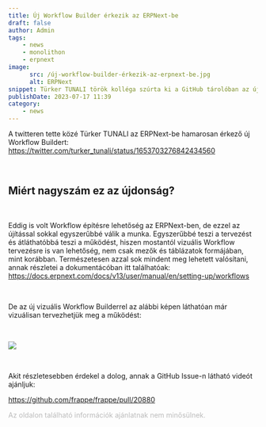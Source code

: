 ```yaml
---
title: Új Workflow Builder érkezik az ERPNext-be
draft: false
author: Admin
tags:
    - news
    - monolithon
    - erpnext
image:
      src: /új-workflow-builder-érkezik-az-erpnext-be.jpg
      alt: ERPNext
snippet: Türker TUNALI török kolléga szúrta ki a GitHub tárolóban az új Workflow Buildert.
publishDate: 2023-07-17 11:39
category:
    - news
---
```


<p>A twitteren tette közé Türker TUNALI az ERPNext-be hamarosan érkező új Workflow Buildert: <a href="https://twitter.com/turker_tunali/status/1653703276842434560" rel="noopener noreferrer">https://twitter.com/turker_tunali/status/1653703276842434560</a></p><p><br></p><h2>Miért nagyszám ez az újdonság?</h2><p><br></p><p>Eddig is volt Workflow építésre lehetőség az ERPNext-ben, de ezzel az újítással sokkal egyszerűbbé válik a munka. Egyszerűbbé teszi a tervezést és átláthatóbbá teszi a működést, hiszen mostantól vizuális Workflow tervezésre is van lehetőség, nem csak mezők és táblázatok formájában, mint korábban. Természetesen azzal sok mindent meg lehetett valósítani, annak részletei a dokumentácóban itt találhatóak: <a href="https://docs.erpnext.com/docs/v13/user/manual/en/setting-up/workflows" rel="noopener noreferrer">https://docs.erpnext.com/docs/v13/user/manual/en/setting-up/workflows</a></p><p><br></p><p>De az új vizuális Workflow Builderrel az alábbi képen láthatóan már vizuálisan tervezhetjük meg a működést:</p><p><br></p><p><img src="/files/ERPNext-new-workflow-builder-01.jpg"></p><p><br></p><p>Akit részletesebben érdekel a dolog, annak a GitHub Issue-n látható videót ajánljuk:</p><p><a href="https://github.com/frappe/frappe/pull/20880" rel="noopener noreferrer">https://github.com/frappe/frappe/pull/20880</a></p>

<p><span style="color: rgb(187, 187, 187);">Az oldalon található információk ajánlatnak nem minősülnek. </span></p>

